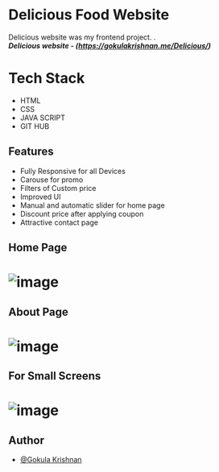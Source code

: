 # Delicious Food Website

Delicious website was my frontend project.
.<br />
**_Delicious website - (https://gokulakrishnan.me/Delicious/)_**

# Tech Stack

- HTML
- CSS
- JAVA SCRIPT
- GIT HUB

## Features

- Fully Responsive for all Devices
- Carouse for promo
- Filters of Custom price
- Improved UI
- Manual and automatic slider for home page
- Discount price after applying coupon
- Attractive contact page

## Home Page

# ![image](https://gokulakrishnan.me/Delicious/Readme%20images/Delicious-Food.png)

## About Page

# ![image](https://gokulakrishnan.me/Delicious/Readme%20images/Delicious-about.png)

## For Small Screens

# ![image](https://gokulakrishnan.me/Delicious/Readme%20images/Delicious-iphone.png)

## Author

- [@Gokula Krishnan](https://github.com/Techkrish1)

